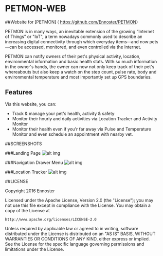 # PETMON-WEB

##Website for [PETMON] ( https://github.com/Ennoster/PETMON)

PETMON is in many ways, an inevitable extension of the growing “Internet of Things” or "IoT", a term nowadays commonly used to describe 
an increasing digital connectivity through which everyday items—and now pets—can be accessed, monitored, and even controlled via the Internet.

PETMON can notify owners of their pet's physical activity, location, environmental information and basic health stats. With so much 
information in the owner's hands, the owner can now not only keep track of their pet's whereabouts but also keep a watch on the step count, 
pulse rate, body and environmental temperature and most importantly set up GPS boundaries. 

## Features

Via this website, you can:
* Track & manage your pet's health, activity & safety
* Monitor their hourly and daily activities via Location Tracker and Activity Monitor
* Monitor their health even if you'r far away via Pulse and Temperature Monitor and even schedule an appointment with nearby vet. 

##SCREENSHOTS

###Landing Page
![alt img](https://github.com/Ennoster/PETMON-APP/blob/master/screenshots/Landing%20Page.png)

###Navigation Drawer Menu
![alt img](https://github.com/Ennoster/PETMON-APP/blob/master/screenshots/Navigation%20Drawer%20Menu.png)

###Location Tracker
![alt img](https://github.com/Ennoster/PETMON-APP/blob/master/screenshots/Location%20Tracker.png)

##LICENSE

Copyright 2016 Ennoster

Licensed under the Apache License, Version 2.0 (the "License");
you may not use this file except in compliance with the License.
You may obtain a copy of the License at

    http://www.apache.org/licenses/LICENSE-2.0

Unless required by applicable law or agreed to in writing, software
distributed under the License is distributed on an "AS IS" BASIS,
WITHOUT WARRANTIES OR CONDITIONS OF ANY KIND, either express or implied.
See the License for the specific language governing permissions and
limitations under the License.
